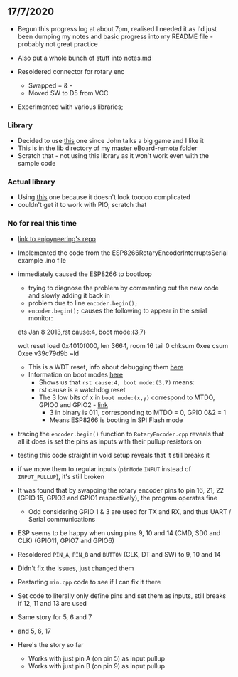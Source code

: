 ## 17/7/2020
- Begun this progress log at about 7pm, realised I needed it as I'd just been dumping my notes and basic progress
into my README file - probably not great practice
- Also put a whole bunch of stuff into notes.md

- Resoldered connector for rotary enc
	- Swapped + & -
	- Moved SW to D5 from VCC
- Experimented with various libraries;
### Library 
- Decided to use [this](https://github.com/John-Lluch/Encoder) one since John talks a big game and I like it
- This is in the lib directory of my master eBoard-remote folder
- Scratch that - not using this library as it won't work even with the sample code

### Actual library  
- Using [this](https://github.com/brianlow/Rotary) one because it doesn't look tooooo complicated
- couldn't get it to work with PIO, scratch that

### No for real this time 
- [link to enjoyneering's repo](https://github.com/enjoyneering/RotaryEncoder)
- Implemented the code from the ESP8266RotaryEncoderInterruptsSerial example .ino file
- immediately caused the ESP8266 to bootloop
	- trying to diagnose the problem by commenting out the new code and slowly adding it back in
	- problem due to line `encoder.begin();`
	- `encoder.begin();` causes the following to appear in the serial monitor:
	
	
	 ets Jan  8 2013,rst cause:4, boot mode:(3,7)

	wdt reset
	load 0x4010f000, len 3664, room 16
	tail 0
	chksum 0xee
	csum 0xee
	v39c79d9b
	~ld
	
	- This is a WDT reset, info about debugging them [here](https://arduino-esp8266.readthedocs.io/en/latest/faq/a02-my-esp-crashes.html#:~:text=Enable%20the%20Out%2DOf%2DMemory,showing%20up%20on%20each%20restart.)
	- Information on boot modes [here](https://arduino-esp8266.readthedocs.io/en/latest/boards.html#boot-messages-and-modes)
		- Shows us that `rst cause:4, boot mode:(3,7)` means:
		- rst cause is a watchdog reset
		- The 3 low bits of x in `boot mode:(x,y)` correspond to MTDO, GPIO0 and GPIO2 - [link](https://github.com/esp8266/esp8266-wiki/wiki/Boot-Process)
			- 3 in binary is 011, corresponding to MTDO = 0, GPIO 0&2 = 1
			- Means ESP8266 is booting in SPI Flash mode
	
	
- tracing the `encoder.begin()` function to `RotaryEncoder.cpp` reveals that all it does is set the pins as inputs
with their pullup resistors on
- testing this code straight in void setup reveals that it still breaks it
- if we move them to regular inputs (`pinMode` `INPUT` instead of `INPUT_PULLUP`), it's still broken
- It was found that by swapping the rotary encoder pins to pin 16, 21, 22 (GPIO 15, GPIO3 and GPIO1 respectively), the program operates fine
	- Odd considering GPIO 1 & 3 are used for TX and RX, and thus UART / Serial communications

- ESP seems to be happy when using pins 9, 10 and 14 (CMD, SD0 and CLK) (GPIO11, GPIO7 and GPIO6)
- Resoldered `PIN_A`, `PIN_B` and `BUTTON` (CLK, DT and SW) to 9, 10 and 14
- Didn't fix the issues, just changed them
- Restarting `min.cpp` code to see if I can fix it there

- Set code to literally only define pins and set them as inputs, still breaks if 12, 11 and 13 are used
- Same story for 5, 6 and 7
- and 5, 6, 17

- Here's the story so far
	- Works with just pin A (on pin 5) as input pullup
	- Works with just pin B (on pin 9) as input pullup